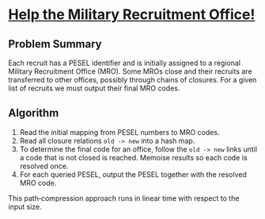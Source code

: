 # [Help the Military Recruitment Office!](https://www.spoj.com/problems/HMRO/)

## Problem Summary
Each recruit has a PESEL identifier and is initially assigned to a regional Military Recruitment Office (MRO). Some MROs close and their recruits are transferred to other offices, possibly through chains of closures. For a given list of recruits we must output their final MRO codes.

## Algorithm
1. Read the initial mapping from PESEL numbers to MRO codes.
2. Read all closure relations `old -> new` into a hash map.
3. To determine the final code for an office, follow the `old -> new` links until a code that is not closed is reached. Memoise results so each code is resolved once.
4. For each queried PESEL, output the PESEL together with the resolved MRO code.

This path‑compression approach runs in linear time with respect to the input size.
